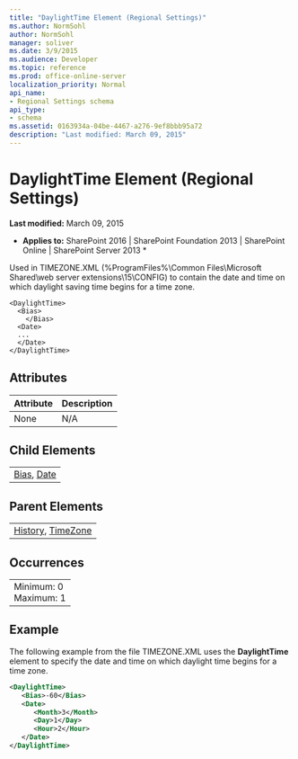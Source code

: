 ```yaml
---
title: "DaylightTime Element (Regional Settings)"
ms.author: NormSohl
author: NormSohl
manager: soliver
ms.date: 3/9/2015
ms.audience: Developer
ms.topic: reference
ms.prod: office-online-server
localization_priority: Normal
api_name:
- Regional Settings schema
api_type:
- schema
ms.assetid: 0163934a-04be-4467-a276-9ef8bbb95a72
description: "Last modified: March 09, 2015"
---
```


# DaylightTime Element (Regional Settings)

 **Last modified:** March 09, 2015 
  
 * **Applies to:** SharePoint 2016 | SharePoint Foundation 2013 | SharePoint Online | SharePoint Server 2013 * 
  
Used in TIMEZONE.XML (%ProgramFiles%\Common Files\Microsoft Shared\web server extensions\15\CONFIG) to contain the date and time on which daylight saving time begins for a time zone.
  
```
<DaylightTime>
  <Bias>
    </Bias>
  <Date>
  ...
  </Date>
</DaylightTime>
```

## Attributes

|**Attribute**|**Description**|
|:-----|:-----|
|None  <br/> |N/A  <br/> |
   
## Child Elements

||
|:-----|
|[Bias](bias-element-regional-settings.md), [Date](date-element-regional-settings.md)|
   
## Parent Elements

||
|:-----|
|[History](history-element-regional-settings.md), [TimeZone](timezone-element-regional-settings.md)|
   
## Occurrences

||
|:-----|
|Minimum: 0  <br/> Maximum: 1  <br/> |
   
## Example

The following example from the file TIMEZONE.XML uses the **DaylightTime** element to specify the date and time on which daylight time begins for a time zone. 
  
```XML
<DaylightTime>
   <Bias>-60</Bias>
   <Date>
      <Month>3</Month>
      <Day>1</Day>
      <Hour>2</Hour>
   </Date>
</DaylightTime>
```



